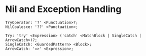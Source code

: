 # Nil and Exception Handling

```musebnf
TryOperator: '?' <Punctuation>?;
NilCoalesce: '??' <Punctuation>;

Try: 'try' <Expression> ('catch' <MatchBlock | SingleCatch | ArrowCatch>)?;
SingleCatch: <GuardedPattern> <Block>;
ArrowCatch: '=>' <Expression>;
```

